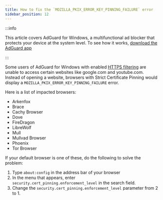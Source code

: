 ```yaml
---
title: How to fix the `MOZILLA_PKIX_ERROR_KEY_PINNING_FAILURE` error
sidebar_position: 12
---
```


:::info

This article covers AdGuard for Windows, a multifunctional ad blocker that protects your device at the system level. To see how it works, [download the AdGuard app](https://agrd.io/download-kb-adblock)

:::

Some users of AdGuard for Windows with enabled [HTTPS filtering](/general/https-filtering/what-is-https-filtering) are unable to access certain websites like google.com and youtube.com. Instead of opening a website, browsers with Strict Certificate Pinning would display a `MOZILLA_PKIX_ERROR_KEY_PINNING_FAILURE` error.

Here is a list of impacted browsers:

- Arkenfox
- Brace
- Cachy Browser
- Dove
- FireDragon
- LibreWolf
- Mull
- Mullvad Browser
- Phoenix
- Tor Browser

If your default browser is one of these, do the following to solve the problem:

1. Type `about:config` in the address bar of your browser
1. In the menu that appears, enter `security.cert_pinning.enforcement_level` in the search field.
1. Change the `security.cert_pinning.enforcement_level` parameter from 2 to 1.
